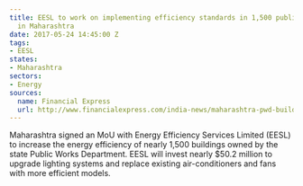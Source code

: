 ```yaml
---
title: EESL to work on implementing efficiency standards in 1,500 public buildings
  in Maharashtra
date: 2017-05-24 14:45:00 Z
tags:
- EESL
states:
- Maharashtra
sectors:
- Energy
sources:
  name: Financial Express
  url: http://www.financialexpress.com/india-news/maharashtra-pwd-buildings-to-undergo-lighting-system-upgrade/677699/
---
```


Maharashtra signed an MoU with Energy Efficiency Services Limited (EESL) to increase the energy efficiency of nearly 1,500 buildings owned by the state Public Works Department. EESL will invest nearly $50.2 million to upgrade lighting systems and replace existing air-conditioners and fans with more efficient models. 